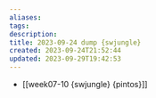 ```yaml
---
aliases: 
tags: 
description:
title: 2023-09-24 dump {swjungle}
created: 2023-09-24T21:52:44
updated: 2023-09-29T19:42:53
---
```

- [[week07-10 {swjungle} {pintos}]]
